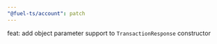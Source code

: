 ```yaml
---
"@fuel-ts/account": patch
---
```


feat: add object parameter support to `TransactionResponse` constructor
